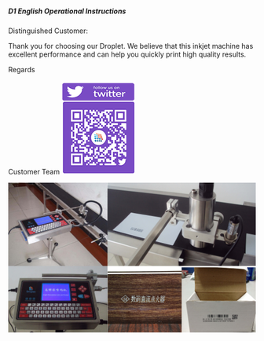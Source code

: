 ##### D1 English Operational Instructions

Distinguished Customer:

Thank you for choosing our Droplet. We believe that this inkjet machine has excellent performance and can help you quickly print high quality results.

Regards

Customer Team
![](/assets/微信图片_20190430144737.png)






![](/assets/7.jpg)












